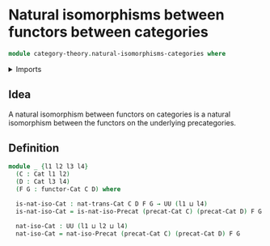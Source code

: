 # Natural isomorphisms between functors between categories

```agda
module category-theory.natural-isomorphisms-categories where
```

<details><summary>Imports</summary>

```agda
open import category-theory.categories
open import category-theory.functors-categories
open import category-theory.natural-isomorphisms-precategories
open import category-theory.natural-transformations-categories

open import foundation.universe-levels
```

</details>

## Idea

A natural isomorphism between functors on categories is a natural isomorphism between the functors on the underlying precategories.

## Definition

```agda
module _ {l1 l2 l3 l4}
  (C : Cat l1 l2)
  (D : Cat l3 l4)
  (F G : functor-Cat C D) where

  is-nat-iso-Cat : nat-trans-Cat C D F G → UU (l1 ⊔ l4)
  is-nat-iso-Cat = is-nat-iso-Precat (precat-Cat C) (precat-Cat D) F G

  nat-iso-Cat : UU (l1 ⊔ l2 ⊔ l4)
  nat-iso-Cat = nat-iso-Precat (precat-Cat C) (precat-Cat D) F G
```
